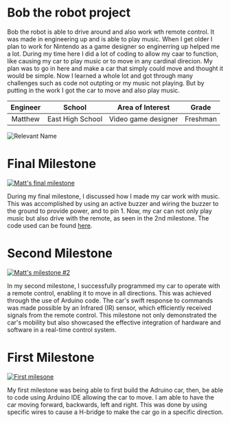 # Bob the robot project
Bob the robot is able to drive around and also work wth remote control. It was made in engineering up and is able to play music. When I get older I plan to work for Nintendo as a game designer so enginerring up helped me a lot. During my time here I did a lot of coding to allow my caar to function, like causing my car to play music or to move in any cardinal direcion. My plan was to go in here and make a car that simply could move and thought it would be simple. Now I learned a whole lot and got through many challenges such as code not outpting or my music not playing. But by putting in the work I got the car to move and also play music.

| **Engineer** | **School** | **Area of Interest** | **Grade** |
|:--:|:--:|:--:|:--:|
| Matthew | East High School | Video game designer | Freshman

![Relevant Name](https://live.staticflickr.com/65535/53378531835_99f9716e3d.jpg)

# Final Milestone

[![Matt's final milestone](https://res.cloudinary.com/marcomontalbano/image/upload/v1701816321/video_to_markdown/images/youtube--UbftKko4MUk-c05b58ac6eb4c4700831b2b3070cd403.jpg)](https://www.youtube.com/watch?v=UbftKko4MUk "Matt's final milestone")

During my final milestone, I discussed how I made my car work with music. This was accomplished by using an active buzzer and wiring the buzzer to the ground to provide power, and to pin 1. Now, my car can not only play music but also drive with the remote, as seen in the 2nd milestone. The code used can be found [here](https://github.com/Matt27631/Engineering-Up-Portfolio-Matthew/blob/gh-pages/Finished_code.ino.ino).

# Second Milestone 
[![Matt's milestone #2](https://res.cloudinary.com/marcomontalbano/image/upload/v1701810204/video_to_markdown/images/youtube--za6KkP-nZbI-c05b58ac6eb4c4700831b2b3070cd403.jpg)](https://www.youtube.com/watch?v=za6KkP-nZbI "Matt's milestone #2")

In my second milestone, I successfully programmed my car to operate with a remote control, enabling it to move in all directions. This was achieved through the use of Arduino code. The car's swift response to commands was made possible by an Infrared (IR) sensor, which efficiently received signals from the remote control. This milestone not only demonstrated the car's mobility but also showcased the effective integration of hardware and software in a real-time control system.

# First Milestone
  [![First milesone](https://res.cloudinary.com/marcomontalbano/image/upload/v1700176957/video_to_markdown/images/youtube--g0w78VwypAE-c05b58ac6eb4c4700831b2b3070cd403.jpg)](https://www.youtube.com/watch?v=g0w78VwypAE "First milesone")

My first milestone was being able to first build the Adruino car, then, be able to code using Arduino IDE allowing the car to move. I am able to have the car moving forward, backwards, left and right. This was done by using specific wires to cause a H-bridge to make the car go in a specific direction.
